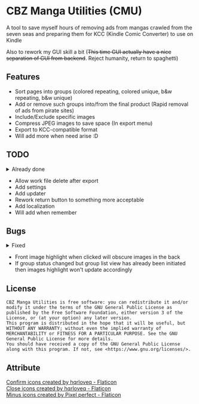 # CBZ Manga Utilities (CMU)

A tool to save myself hours of removing ads from mangas crawled from the seven seas
and preparing them for KCC (Kindle Comic Converter) to use on Kindle

Also to rework my GUI skill a bit (~~This time GUI actually have a nice separation of GUI from backend~~. 
Reject humanity, return to spaghetti)

## Features

- Sort pages into groups (colored repeating, colored unique, b&w repeating, b&w unique)
- Add or remove such groups into/from the final product (Rapid removal of ads from pirate sites)
- Include/Exclude specific images
- Compress JPEG images to save space (In export menu)
- Export to KCC-compatible format
- Will add more when need arise :D

## TODO
<details>
  <summary>Already done</summary>

- ~~Add checksum~~
- ~~Add data storage~~
- ~~Add a function to read/write to data file for me~~ 
- ~~Add combo box for choice~~
- ~~Add a group front image that have 3 images stacked on top of each other~~
- ~~Add a list view of all images in group~~ (Though for repeating images, only the first one is shown)
- ~~Add a way to return to main view~~
- ~~Add image preview~~
- ~~Make import update the UI~~
- ~~Add selection highlight~~
- ~~Add inclusion/exclusion option for each individual image~~
- ~~Add export~~
- ~~Add compress~~
</details>

- Allow work file delete after export
- Add settings
- Add updater
- Rework return button to something more acceptable
- Add localization
- Will add when remember

## Bugs
<details>
  <summary>Fixed</summary>

- ~~Pages become unordered in group dictionary, resulting in unordered list view~~
- ~~If 2 files are the same and in the same batch of workers, file_dict of 1 file may not
be ready to edit in case of needing to edit its group. Although mostly non-lethal but 
racing is not pleasant. Need to look into this~~ (Use try/except to catch this and wait
1 second for other threads to finish first then try again)
</details>

- Front image highlight when clicked will obscure images in the back
- If group status changed but group list view has already been initiated then images highlight won't
update accordingly


## License
```
CBZ Manga Utilities is free software: you can redistribute it and/or modify it under the terms of the GNU General Public License as published by the Free Software Foundation, either version 3 of the License, or (at your option) any later version.
This program is distributed in the hope that it will be useful, but WITHOUT ANY WARRANTY; without even the implied warranty of MERCHANTABILITY or FITNESS FOR A PARTICULAR PURPOSE. See the GNU General Public License for more details.
You should have received a copy of the GNU General Public License along with this program. If not, see <https://www.gnu.org/licenses/>. 
```

## Attribute
<a href="https://www.flaticon.com/free-icons/confirm" title="confirm icons">Confirm icons created by hqrloveq - Flaticon</a> \
<a href="https://www.flaticon.com/free-icons/close" title="close icons">Close icons created by hqrloveq - Flaticon</a> \
<a href="https://www.flaticon.com/free-icons/minus" title="minus icons">Minus icons created by Pixel perfect - Flaticon</a>